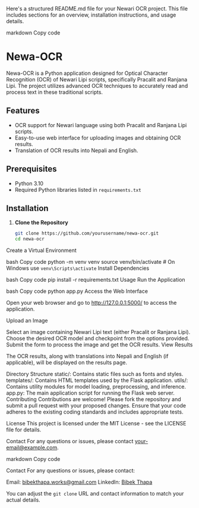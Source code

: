 Here's a structured README.md file for your Newari OCR project. This file includes sections for an overview, installation instructions, and usage details.

markdown
Copy code
# Newa-OCR

Newa-OCR is a Python application designed for Optical Character Recognition (OCR) of Newari Lipi scripts, specifically Pracalit and Ranjana Lipi. The project utilizes advanced OCR techniques to accurately read and process text in these traditional scripts.

## Features

- OCR support for Newari language using both Pracalit and Ranjana Lipi scripts.
- Easy-to-use web interface for uploading images and obtaining OCR results.
- Translation of OCR results into Nepali and English.

## Prerequisites

- Python 3.10
- Required Python libraries listed in `requirements.txt`

## Installation

1. **Clone the Repository**

   ```bash
   git clone https://github.com/yourusername/newa-ocr.git
   cd newa-ocr
Create a Virtual Environment

bash
Copy code
python -m venv venv
source venv/bin/activate  # On Windows use `venv\Scripts\activate`
Install Dependencies

bash
Copy code
pip install -r requirements.txt
Usage
Run the Application

bash
Copy code
python app.py
Access the Web Interface

Open your web browser and go to http://127.0.0.1:5000/ to access the application.

Upload an Image

Select an image containing Newari Lipi text (either Pracalit or Ranjana Lipi).
Choose the desired OCR model and checkpoint from the options provided.
Submit the form to process the image and get the OCR results.
View Results

The OCR results, along with translations into Nepali and English (if applicable), will be displayed on the results page.

Directory Structure
static/: Contains static files such as fonts and styles.
templates/: Contains HTML templates used by the Flask application.
utils/: Contains utility modules for model loading, preprocessing, and inference.
app.py: The main application script for running the Flask web server.
Contributing
Contributions are welcome! Please fork the repository and submit a pull request with your proposed changes. Ensure that your code adheres to the existing coding standards and includes appropriate tests.

License
This project is licensed under the MIT License - see the LICENSE file for details.

Contact
For any questions or issues, please contact your-email@example.com.

markdown
Copy code

Contact
For any questions or issues, please contact:

Email: bibekthapa.works@gmail.com
LinkedIn: [Bibek Thapa](https://www.linkedin.com/in/bibek-thapa-sb1129/)

You can adjust the `git clone` URL and contact information to match your actual details.